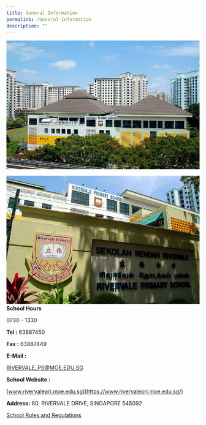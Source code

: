 ```yaml
---
title: General Information
permalink: /General-Information
description: ""
---
```

![](/images/school.jpg)

![](/images/school2.jpeg)
**School Hours**

0730 - 1330   

**Tel :** 63887450

**Fax :** 63887449

  

**E-Mail :** 

[RIVERVALE\_PS@MOE.EDU.SG](mailto:RIVERVALE_PS@MOE.EDU.SG)

  

**School Website :** 

[www.rivervalepri.moe.edu.sg](https://www.rivervalepri.moe.edu.sg/)

**Address:** 80, RIVERVALE DRIVE, SINGAPORE 545092

[School Rules and Regulations](/Mission-Vision/Permalink)
